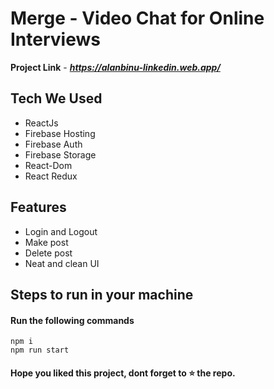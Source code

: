 
# Merge - Video Chat for Online Interviews

**Project Link** - ***https://alanbinu-linkedin.web.app/***

## Tech We Used

- ReactJs
- Firebase Hosting
- Firebase Auth
- Firebase Storage
- React-Dom
- React Redux

## Features

- Login and Logout
- Make post
- Delete post
- Neat and clean UI

## Steps to run in your machine

#### Run the following commands
```
npm i
npm run start
```




#### Hope you liked this project, dont forget to ⭐ the repo.
